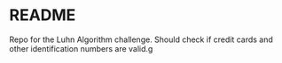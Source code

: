 # README

Repo for the Luhn Algorithm challenge.  Should check if credit cards and other identification numbers are valid.g